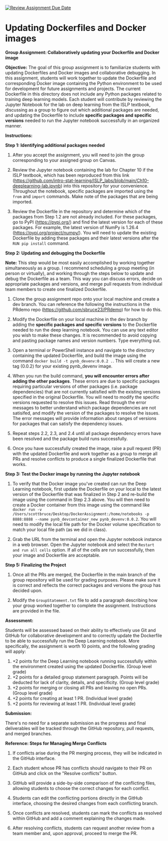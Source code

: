 [![Review Assignment Due Date](https://classroom.github.com/assets/deadline-readme-button-24ddc0f5d75046c5622901739e7c5dd533143b0c8e959d652212380cedb1ea36.svg)](https://classroom.github.com/a/d7LpZWki)
# Updating Dockerfiles and Docker images

**Group Assignment: Collaboratively updating your Dockerfile and Docker image**

**Objective:**
The goal of this group assignment is to familiarize students with updating Dockerfiles and Docker images and collaborative debugging.  In this assignment, students will work together to update the Dockerfile and corresponding Docker image containing the Python environment to be used for development for future assignments and projects.  The current Dockerfile in this directory does not include any Python packages related to training deep learning models.  Each student will contribute by reviewing the Jupyter Notebook for the lab on deep learning from the ISLP textbook, discussing as a group to figure out which additional packages are needed, and updating the Dockerfile to include **specific packages and specific versions** needed to run the Jupyter notebook successfully in an organized manner.  

**Instructions:**

**Step 1: Identifying additional packages needed**

1. After you accept the assignment, you will need to join the group corresponding to your assigned group on Canvas.

2. Review the Jupyter notebook containing the lab for Chapter 10 if the ISLP textbook, which has been reproduced from this link (https://github.com/intro-stat-learning/ISLP_labs/blob/main/Ch10-deeplearning-lab.ipynb) into this repository for your convenience.  Throughout the notebook, specific packages are imported using the ```from``` and ```import``` commands.  Make note of the packages that are being imported.
   
3. Review the Dockerfile in the repository and determine which of the packages from Step 1.2 are not already included.  For these packages, go to PyPI (https://pypi.org/) and find the latest version for each of these packages.  For example, the latest version of NumPy is 1.26.4 (https://pypi.org/project/numpy/).  You will need to update the existing Dockerfile by adding these packages and their latest versions after the ```RUN pip install``` command.

**Step 2: Updating and debugging the Dockerfile**

**Note:** This step would be most easily accomplished by working together simultaneously as a group.  I recommend scheduling a group meeting (in person or virtually), and working through the steps below to update and debug the Dockerfile as a team.  This way you can discuss errors, decide on appropriate packages and versions, and merge pull requests from individual team members to create one finalized Dockerfile.  

1. Clone the group assignment repo onto your local machine and create a dev branch.  You can reference the following the instructions in the PRdemo repo (https://github.com/sbruce23/PRdemo) for how to do this.

2. Modify the Dockerfile on your local machine in the dev branch by adding the **specific packages and specific versions** to the Dockerfile needed to run the deep learning notebook.  You can use any text editor you wish to make these changes.  It is recommended to avoid copying and pasting package names and version numbers. Type everything out. 
  
3. Open a terminal or PowerShell instance and navigate to the directory containing the updated Dockerfile, and build the image using the command ```docker build -t pynb_devenv:0.0.2 .```.  This will create a new tag (0.0.2) for your existing pynb_devenv image.  

4. When you run the build command, **you will encounter errors after adding the other packages**.  These errors are due to specific packages requiring particular versions of other packages (i.e. package dependencies) that are not currently satisfied with the existing versions specified in the original Dockerfile.  You will need to modify the specific versions requested to resolve this issues.  Read through the error messages to better understand which package dependencies are not satisifed, and modify the version of the packages to resolve the issues.  The error messages will provide information about ranges of versions for packages that can satisfy the dependency issues.

3. Repeat steps 2.2, 2.3, and 2.4 until all package dependency errors have been resolved and the package build runs successfully.

4. Once you have successfully created the image, raise a pull request (PR) with the updated Dockerfile and work together as a group to merge all PRs and resolve conflicts to produce a single finalized Dockerfile that works.

**Step 3: Test the Docker image by running the Jupyter notebook**

1. To verify that the Docker image you've created can run the Deep Learning notebook, first update the Dockerfile on your local to the latest version of the Dockerfile that was finalized in Step 2 and re-build the image using the command in Step 2.3 above.  You will then need to create a Docker container from this image using the command like ```docker run -v /Users/scottbruce/Desktop/DockerAssignment:/home/notebooks -p 8888:8888 --name pynb_devcontainer_new pynb_devenv:0.0.2```.  You will need to modify the local file path for the Docker volume specification to match your local file path (as we did in class).
   
2. Grab the URL from the terminal and open the Jupyter notebook instance in a web browser.  Open the Jupyter notebook and select the ```Restart and run all cells``` option.  If all of the cells are run successfully, then your image and Dockerfile are acceptable.

**Step 5: Finalizing the Project**

1. Once all the PRs are merged, the Dockerfile in the main branch of the group repository will be used for grading purposes.  Please make sure it is correct and reflects the correct packages and versions the group has decided upon.

2. Modify the ```GroupStatement.txt``` file to add a paragraph describing how your group worked together to complete the assignment.  Instructions are provided in the file.

**Assessment:**

Students will be assessed based on their ability to effectively use Git and GitHub for collaborative development and to correctly update the Dockerfile to be able to successfully run the Deep Learning notebook.  More specifically, the assignment is worth 10 points, and the following grading will apply:
1. +2 points for the Deep Learning notebook running successfully within the environment created using the updated Dockerfile. (Group level grade)
2. +2 points for a detailed group statement paragraph.  Points will be deducted for lack of clarity, details, and specificity. (Group level grade)
3. +2 points for merging or closing all PRs and leaving no open PRs. (Group level grade)
4. +2 points for creating at least 1 PR. (Individual level grade)
5. +2 points for reviewing at least 1 PR. (Individual level grade)

**Submission:**

There's no need for a separate submission as the progress and final deliverables will be tracked through the GitHub repository, pull requests, and merged branches. 

**Reference: Steps for Managing Merge Conflicts**

1. If conflicts arise during the PR merging process, they will be indicated in the GitHub interface.

2. Each student whose PR has conflicts should navigate to their PR on GitHub and click on the "Resolve conflicts" button.

3. GitHub will provide a side-by-side comparison of the conflicting files, allowing students to choose the correct changes for each conflict.

4. Students can edit the conflicting portions directly in the GitHub interface, choosing the desired changes from each conflicting branch.

5. Once conflicts are resolved, students can mark the conflicts as resolved within GitHub and add a comment explaining the changes made.

6. After resolving conflicts, students can request another review from a team member and, upon approval, proceed to merge the PR.
